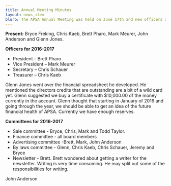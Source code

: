 ```yaml
---
title: Annual Meeting Minutes
layout: news_item
blurb: The APSA Annual Meeting was held on June 17th and new officers and committees were selected.
---
```


**Present:** Bryce Freking, Chris Kaeb, Brett Pharo, Mark Meurer, John Anderson and Glenn Jones.

**Officers for 2016-2017**
* President – Brett Pharo
* Vice President – Mark Meurer
* Secretary – Chris Schauer
* Treasurer – Chris Kaeb

Glenn Jones went over the financial spreadsheet he developed. He mentioned the directors credits that are outstanding are a bit of a wild card yet. Glenn suggested we buy a certificate with $10,000.00 of the money currently in the account. Glenn thought that starting in January of 2016 and going through the year, we should be able to get an idea of the future financial health of APSA. Currently we have enough reserves.

**Committees for 2016-2017**
* Sale committee - Bryce, Chris, Mark and Todd Taylor.
* Finance committee - all board members
* Advertising committee -Brett, Mark, John Anderson
* By laws committee - Glenn, Chris Kaeb, Chris Schauer, Jeremy and Bryce
* Newsletter - Brett. Brett wondered about getting a writer for the newsletter. Writing is very time consuming. He may split out some of the responsibilities for writing.


John Anderson

